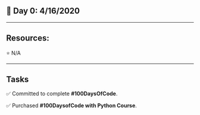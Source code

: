 ## :calendar: Day 0: 4/16/2020

---

## Resources:

:star: N/A

---

## Tasks

:white_check_mark: Committed to complete **#100DaysOfCode**.

:white_check_mark: Purchased **#100DaysofCode with Python Course**.
